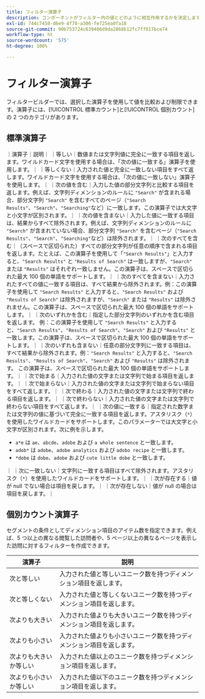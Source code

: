 ```yaml
---
title: フィルター演算子
description: コンポーネントがフィルター内の値とどのように相互作用するかを決定します。
exl-id: 744c7450-d6e9-4f78-a306-fe725ea0fa18
source-git-commit: 90b753724c639406d9da2868b12fc7ff017bce74
workflow-type: ht
source-wordcount: '575'
ht-degree: 100%

---
```


# フィルター演算子

フィルタービルダーでは、選択した演算子を使用して値を比較および制限できます。演算子には、[!UICONTROL 標準カウント]と[!UICONTROL 個別カウント]の 2 つのカテゴリがあります。

## 標準演算子

｜演算子｜説明｜
｜等しい｜数値または文字列値に完全に一致する項目を返します。ワイルドカード文字を使用する場合は、「次の値に一致する」演算子を使用します。｜
｜等しくない｜入力された値と完全に一致しない項目をすべて返します。ワイルドカード文字を使用する場合は、「次の値に一致しない」演算子を使用します。｜
｜次の値を含む｜入力した値の部分文字列と比較する項目を返します。例えば、文字列ディメンションのルールに `"Search"` が含まれる場合、部分文字列 `"Search"` を含むすべてのページ（`"Search Results"`、`"Search"`、`"Searching"`など）に一致します。この演算子では大文字と小文字が区別されます。｜
｜次の値を含まない｜入力した値に一致する項目は、結果からすべて除外されます。例えば、文字列ディメンションのルールに `"Search"` が含まれていない場合、部分文字列 `"Search"` を含むページ（`"Search Results"`、`"Search"`、`"Searching"`など）は除外されます。｜
｜次のすべてを含む｜（スペースで区切られた）すべての部分文字列が任意の順序で含まれる項目を返します。たとえば、この演算子を使用して「`"Search Results"`」と入力すると、`"Search Results"` と `"Results of Search"` は一致しますが、`"Search"` または `"Results"` はそれぞれ一致しません。この演算子は、スペースで区切られた最大 100 個の単語をサポートします。｜
｜次のすべてを含まない｜入力されたすべての値に一致する項目は、すべて結果から除外されます。例：この演算子を使用して `"Search Results"` と入力すると、`"Search Results"` および `"Results of Search"` は除外されますが、`"Search"` または `"Results"` は除外されません。この演算子は、スペースで区切られた最大 100 個の単語をサポートします。｜
｜次のいずれかを含む｜指定した部分文字列のいずれかを含む項目を返します。 例：この演算子を使用して `"Search Results"` と入力すると、`"Search Results"`、`"Results of Search"`、`"Search"` および `"Results"` と一致します。この演算子は、スペースで区切られた最大 100 個の単語をサポートします。｜
｜次のいずれも含まない｜任意の部分文字列に一致する項目は、すべて結果から除外されます。例：`"Search Results"` と入力すると、`"Search Results"`、`"Results of Search"`、`"Search"` および `"Results"` は除外されます。 この演算子は、スペースで区切られた最大 100 個の単語をサポートします。｜
｜次で始まる｜入力された値の文字または文字列で始まる項目を返します。｜
｜次で始まらない｜入力された値の文字または文字列で始まらない項目をすべて返します。｜
｜次で終わる｜入力された値の文字または文字列で終わる項目を返します。｜
｜次で終わらない｜入力された値の文字または文字列で終わらない項目をすべて返します。｜
｜次の値に一致する｜指定された数字または文字列の値に基づいて完全に一致する項目を返します。アスタリスク（`*`）を使用したワイルドカードをサポートします。このパラメーターでは大文字と小文字が区別されます。次に例を示します。<ul><li>`a*e` は `ae`、`abcde`、`adobe` および `a whole sentence` と一致します。</li><li>`adob*` は `adobe`、`adobe analytics` および `adobo recipe` と一致します。</li><li>`*dobe` は `dobe`、`adobe` および `cute little dobe` と一致します。</li></ul>｜
｜次に一致しない｜文字列に一致する項目はすべて除外されます。アスタリスク（`*`）を使用したワイルドカードをサポートします。｜
｜次が存在する｜値が null でない場合は項目を戻します。｜
｜次が存在しない｜値が null の場合は項目を戻します。｜

## 個別カウント演算子

セグメントの条件としてディメンション項目のアイテム数を指定できます。例えば、5 つ以上の異なる閲覧した訪問者や、5 ページ以上の異なるページを表示した訪問に対するフィルターを作成できます。

| 演算子 | 説明 |
| --- | --- |
| 次と等しい | 入力された値と等しいユニーク数を持つディメンション項目を返します。 |
| 次と等しくない | 入力された値と等しくないユニーク数を持つディメンション項目を返します。 |
| 次よりも大きい | 入力された値よりも大きいユニーク数を持つディメンション項目を返します。 |
| 次よりも小さい | 入力された値よりも小さいユニーク数を持つディメンション項目を返します。 |
| 次よりも大きいか等しい | 入力された値以上のユニーク数を持つディメンション項目を返します。 |
| 次よりも小さいか等しい | 入力された値以下のユニーク数を持つディメンション項目を返します。 |
